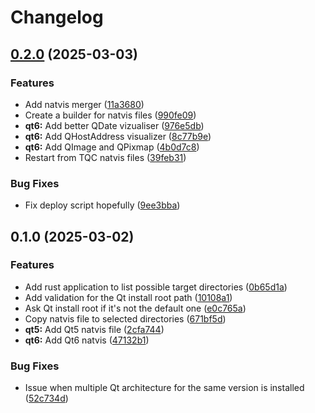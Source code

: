 # Changelog

## [0.2.0](https://github.com/narnaud/natvis4qt/compare/v0.1.0...v0.2.0) (2025-03-03)


### Features

* Add natvis merger ([11a3680](https://github.com/narnaud/natvis4qt/commit/11a36804ce481f17eb09604c6b08d1e4264420d1))
* Create a builder for natvis files ([990fe09](https://github.com/narnaud/natvis4qt/commit/990fe095dc24191bd655a7ff6d98efb841b9c3dd))
* **qt6:** Add better QDate vizualiser ([976e5db](https://github.com/narnaud/natvis4qt/commit/976e5db1ea2b423efbe70de9a0b9b16cfcc8eef2))
* **qt6:** Add QHostAddress visualizer ([8c77b9e](https://github.com/narnaud/natvis4qt/commit/8c77b9e8c33d63eb819128f3e5071bed97876bdc))
* **qt6:** Add QImage and QPixmap ([4b0d7c8](https://github.com/narnaud/natvis4qt/commit/4b0d7c835a8f29f4b59e719009ceb08e2501aeed))
* Restart from TQC natvis files ([39feb31](https://github.com/narnaud/natvis4qt/commit/39feb315d1948c4f9efc2fcbdea77cd54e77946f))


### Bug Fixes

* Fix deploy script hopefully ([9ee3bba](https://github.com/narnaud/natvis4qt/commit/9ee3bba5513da04ac2f66d366bbf6c3e77065e6c))

## 0.1.0 (2025-03-02)


### Features

* Add rust application to list possible target directories ([0b65d1a](https://github.com/narnaud/natvis4qt/commit/0b65d1a549441d25e11c1ae48c457f66d12bc974))
* Add validation for the Qt install root path ([10108a1](https://github.com/narnaud/natvis4qt/commit/10108a1e7a8d880fb3dd5964f5f762f90e4dc1df))
* Ask Qt install root if it's not the default one ([e0c765a](https://github.com/narnaud/natvis4qt/commit/e0c765a424d1f7a6086ac9838981c5b02f211289))
* Copy natvis file to selected directories ([671bf5d](https://github.com/narnaud/natvis4qt/commit/671bf5d2523d2f0520f7fcd739c0809df7884fc7))
* **qt5:** Add Qt5 natvis file ([2cfa744](https://github.com/narnaud/natvis4qt/commit/2cfa74400f441ecd06f843d4f15e428287c3bc66))
* **qt6:** Add Qt6 natvis ([47132b1](https://github.com/narnaud/natvis4qt/commit/47132b1eb09c9603948addcd8575e2ee4f48578f))


### Bug Fixes

* Issue when multiple Qt architecture for the same version is installed ([52c734d](https://github.com/narnaud/natvis4qt/commit/52c734d2e247ff22dc618ed438a44a3298bac2b1))
